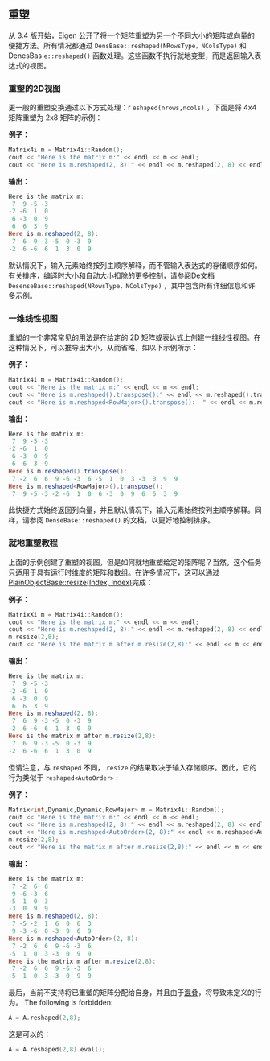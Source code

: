 ## 重塑

从 3.4 版开始，Eigen 公开了将一个矩阵重塑为另一个不同大小的矩阵或向量的便捷方法。所有情况都通过 `DensBase::reshaped(NRowsType，NColsType)` 和DenesBas `e::reshaped()` 函数处理。这些函数不执行就地变型，而是返回输入表达式的视图。

### 重塑的2D视图

更一般的重塑变换通过以下方式处理：r `eshaped(nrows,ncols)` 。下面是将 4x4 矩阵重塑为 2x8 矩阵的示例：

**例子：**

```cpp
Matrix4i m = Matrix4i::Random();
cout << "Here is the matrix m:" << endl << m << endl;
cout << "Here is m.reshaped(2, 8):" << endl << m.reshaped(2, 8) << endl
```

**输出：**

```powershell
Here is the matrix m:
 7  9 -5 -3
-2 -6  1  0
 6 -3  0  9
 6  6  3  9
Here is m.reshaped(2, 8):
 7  6  9 -3 -5  0 -3  9
-2  6 -6  6  1  3  0  9

```

默认情况下，输入元素始终按列主顺序解释，而不管输入表达式的存储顺序如何。有关排序，编译时大小和自动大小扣除的更多控制，请参阅De文档 `DesenseBase::reshaped(NRowsType，NColsType)` ，其中包含所有详细信息和许多示例。

### 一维线性视图

重塑的一个非常常见的用法是在给定的 2D 矩阵或表达式上创建一维线性视图。在这种情况下，可以推导出大小，从而省略，如以下示例所示：

**例子：**

```cpp
Matrix4i m = Matrix4i::Random();
cout << "Here is the matrix m:" << endl << m << endl;
cout << "Here is m.reshaped().transpose():" << endl << m.reshaped().transpose() << endl;
cout << "Here is m.reshaped<RowMajor>().transpose():  " << endl << m.reshaped<RowMajor>().transpose() << endl;
```

**输出：**

```powershell
Here is the matrix m:
 7  9 -5 -3
-2 -6  1  0
 6 -3  0  9
 6  6  3  9
Here is m.reshaped().transpose():
 7 -2  6  6  9 -6 -3  6 -5  1  0  3 -3  0  9  9
Here is m.reshaped<RowMajor>().transpose():
 7  9 -5 -3 -2 -6  1  0  6 -3  0  9  6  6  3  9
```

此快捷方式始终返回列向量，并且默认情况下，输入元素始终按列主顺序解释。同样，请参阅 `DenseBase::reshaped()` 的文档，以更好地控制排序。

### 就地重塑教程

上面的示例创建了重塑的视图，但是如何就地重塑给定的矩阵呢？当然，这个任务只适用于具有运行时维度的矩阵和数组。在许多情况下，这可以通过[PlainObjectBase::resize(Index, Index)](14_参考/1_核心模块/43_PlainObjectBase.md#resize-14)完成：

**例子：**

```cpp
MatrixXi m = Matrix4i::Random();
cout << "Here is the matrix m:" << endl << m << endl;
cout << "Here is m.reshaped(2, 8):" << endl << m.reshaped(2, 8) << endl;
m.resize(2,8);
cout << "Here is the matrix m after m.resize(2,8):" << endl << m << endl;
```

**输出：**

```powershell
Here is the matrix m:
 7  9 -5 -3
-2 -6  1  0
 6 -3  0  9
 6  6  3  9
Here is m.reshaped(2, 8):
 7  6  9 -3 -5  0 -3  9
-2  6 -6  6  1  3  0  9
Here is the matrix m after m.resize(2,8):
 7  6  9 -3 -5  0 -3  9
-2  6 -6  6  1  3  0  9
```

但请注意，与 `reshaped` 不同， `resize` 的结果取决于输入存储顺序。因此，它的行为类似于 `reshaped<AutoOrder>` :

**例子：**

```cpp
Matrix<int,Dynamic,Dynamic,RowMajor> m = Matrix4i::Random();
cout << "Here is the matrix m:" << endl << m << endl;
cout << "Here is m.reshaped(2, 8):" << endl << m.reshaped(2, 8) << endl;
cout << "Here is m.reshaped<AutoOrder>(2, 8):" << endl << m.reshaped<AutoOrder>(2, 8) << endl;
m.resize(2,8);
cout << "Here is the matrix m after m.resize(2,8):" << endl << m << endl;
```

**输出：**

```powershell
Here is the matrix m:
 7 -2  6  6
 9 -6 -3  6
-5  1  0  3
-3  0  9  9
Here is m.reshaped(2, 8):
 7 -5 -2  1  6  0  6  3
 9 -3 -6  0 -3  9  6  9
Here is m.reshaped<AutoOrder>(2, 8):
 7 -2  6  6  9 -6 -3  6
-5  1  0  3 -3  0  9  9
Here is the matrix m after m.resize(2,8):
 7 -2  6  6  9 -6 -3  6
-5  1  0  3 -3  0  9  9
```

最后，当前不支持将已重塑的矩阵分配给自身，并且由于[混叠](11_混叠.md)，将导致未定义的行为。 The following is forbidden:

```cpp
A = A.reshaped(2,8);
```

这是可以的：

```cpp
A = A.reshaped(2,8).eval();
```
